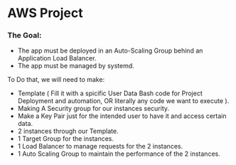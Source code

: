 # AWS Project

### The Goal:

- The app must be deployed in an Auto-Scaling Group behind an Application Load Balancer.
- The app must be managed by systemd.

To Do that, we will need to make:

- Template ( Fill it with  a spicific User Data Bash code for Project Deployment and automation, OR literally any code we want to execute ).
- Making A Security group for our instances security.
- Make a Key Pair just for the intended user to have it and access certain data.
- 2 instances through our Template.
- 1 Target Group for the instances.
- 1 Load Balancer to manage requests for the 2 instances.
- 1 Auto Scaling Group to maintain the performance of the 2 instances.


  
